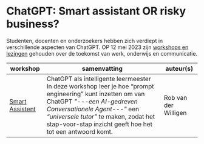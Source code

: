 # ChatGPT: Smart assistant OR risky business?
Studenten, docenten en onderzoekers hebben zich verdiept in verschillende aspecten van ChatGPT. OP 12 mei 2023 zijn [workshops en lezingen](https://www.hogeschoolrotterdam.nl/onderzoek/eventitem/ChatGPT/437968/) gehouden over de toekomst van werk, onderwijs en communicatie. 


| workshop | samenvatting |  auteur(s) |
-----------|--------------|------------|
|[Smart Assistent](https://github.com/HR-ChatGPT/ChatGPT-Smart-assistant-or-risky-business/blob/main/WORKSHOPS/SMART-ASSISTENT/Workshop-ChatGPT-DIGITAL_TEACHER_FINsec.pdf) | ChatGPT als intelligente leermeester <br> In deze workshop leer je hoe “prompt engineering”  kunt inzetten om van ChatGPT  *"---een AI-gedreven Conversationele Agent---"* een *“universele tutor”* te maken, zodat het stap-voor-stap inzicht geeft hoe het tot een antwoord komt.  | Rob van der Willigen



